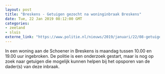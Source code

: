 ```yaml
---
layout: post
title: "Breskens - Getuigen gezocht na woninginbraak Breskens"
date: Tue, 22 Jan 2019 08:12:00 GMT
categories: 
- zeeland 
- sluis 
externe_link: "https://www.politie.nl/nieuws/2019/januari/22/08-getuigen-gezocht-na-woninginbraak-breskens.html"
---
```


In een woning aan de Schoener in Breskens is maandag tussen 10.00 en 19.00 uur ingebroken. De politie is een onderzoek gestart, maar is nog op zoek naar getuigen die mogelijk kunnen helpen bij het opsporen van de dader(s) van deze inbraak.
